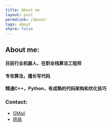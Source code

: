 ```yaml
---
title: About me
layout: post
permalink: /about/
tags: about
share: false
---
```


## About me:
#### 目前行业机器人，在职全栈算法工程师
#### 专攻算法，擅长写代码
#### 精通C++，Python，有成熟的代码架构和优化技巧
### Contact:
* [GMail](mailto:StevenPZChan@gmail.com)
* [网易](mailto:octo.c.p.z@163.com)

